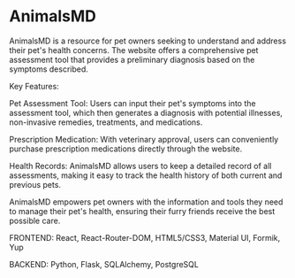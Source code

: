 
# AnimalsMD

AnimalsMD is a resource for pet owners seeking to understand and address their pet's health concerns. The website offers a comprehensive pet assessment tool that provides a preliminary diagnosis based on the symptoms described.

Key Features:

Pet Assessment Tool: Users can input their pet's symptoms into the assessment tool, which then generates a diagnosis with potential illnesses, non-invasive remedies, treatments, and medications.

Prescription Medication: With veterinary approval, users can conveniently purchase prescription medications directly through the website.

Health Records: AnimalsMD allows users to keep a detailed record of all assessments, making it easy to track the health history of both current and previous pets.

AnimalsMD empowers pet owners with the information and tools they need to manage their pet's health, ensuring their furry friends receive the best possible care.


FRONTEND: React, React-Router-DOM, HTML5/CSS3, Material UI, Formik, Yup

BACKEND: Python, Flask, SQLAlchemy, PostgreSQL